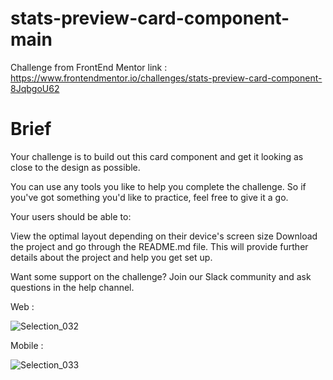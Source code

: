 # stats-preview-card-component-main
Challenge from FrontEnd Mentor link : https://www.frontendmentor.io/challenges/stats-preview-card-component-8JqbgoU62

# Brief

Your challenge is to build out this card component and get it looking as close to the design as possible.

You can use any tools you like to help you complete the challenge. So if you've got something you'd like to practice, feel free to give it a go.

Your users should be able to:

View the optimal layout depending on their device's screen size
Download the project and go through the README.md file. This will provide further details about the project and help you get set up.

Want some support on the challenge? Join our Slack community and ask questions in the help channel.



Web :


![Selection_032](https://user-images.githubusercontent.com/33223962/121645209-c6669600-ca48-11eb-92f4-5b079346d85f.png)



Mobile :


![Selection_033](https://user-images.githubusercontent.com/33223962/121645199-c49cd280-ca48-11eb-8493-c3b2b7c331fa.png)

